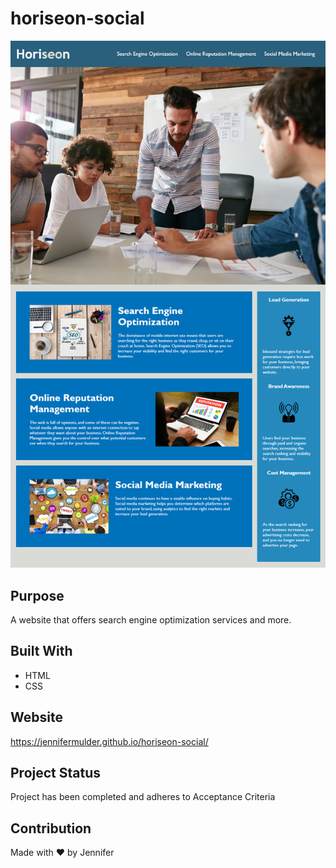 # horiseon-social

![](Develop/assets/images/horiseonwebpagescreenshot.png)

## Purpose
A website that offers search engine optimization services and more.

## Built With
* HTML
* CSS

## Website
https://jennifermulder.github.io/horiseon-social/

## Project Status
Project has been completed and adheres to Acceptance Criteria

## Contribution
Made with ❤️ by Jennifer
